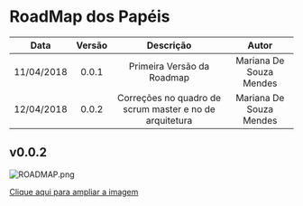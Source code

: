 # RoadMap dos Papéis

| Data | Versão | Descrição | Autor |
|:----:|:------:|:---------:|:-----:|
|11/04/2018|0.0.1|Primeira Versão da Roadmap|Mariana De Souza Mendes|
|12/04/2018|0.0.2|Correções no quadro de scrum master e no de arquitetura|Mariana De Souza Mendes|



## v0.0.2

![ROADMAP.png](https://uploaddeimagens.com.br/images/001/369/804/original/RoadMaps_DevOps_%282%29.png?1523531410)

[Clique aqui para ampliar a imagem](https://uploaddeimagens.com.br/images/001/369/804/original/RoadMaps_DevOps_%282%29.png?1523531410)